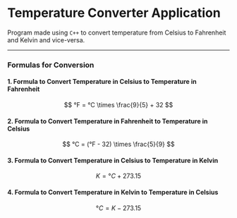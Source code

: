 # Temperature Converter Application

Program made using `C++` to convert temperature from Celsius to Fahrenheit and Kelvin and vice-versa.

---

### Formulas for Conversion

#### 1. Formula to Convert Temperature in Celsius to Temperature in Fahrenheit

$$ °F = °C \times \frac{9}{5} + 32 $$

#### 2. Formula to Convert Temperature in Fahrenheit to Temperature in Celsius

$$ °C = (°F - 32) \times \frac{5}{9} $$

#### 3. Formula to Convert Temperature in Celsius to Temperature in Kelvin

$$ K = °C + 273.15 $$

#### 4. Formula to Convert Temperature in Kelvin to Temperature in Celsius

$$ °C = K - 273.15 $$
